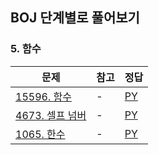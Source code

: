 ## BOJ 단계별로 풀어보기

### 5. 함수

|문제|참고|정답|
|---|---|---|
|[15596. 함수](https://boj.kr/15596)|-|[PY](https://boj.aflat.gq/ans/?id=15596)|
|[4673. 셀프 넘버](https://boj.kr/4673)|-|[PY](https://boj.aflat.gq/ans/?id=4673)|
|[1065. 한수](https://boj.kr/1065)|-|[PY](https://boj.aflat.gq/ans/?id=1065)|
